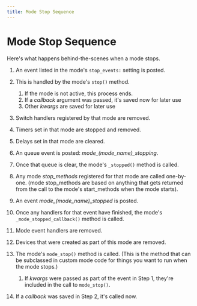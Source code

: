 ```yaml
---
title: Mode Stop Sequence
---
```


# Mode Stop Sequence


Here's what happens behind-the-scenes when a mode stops.

1.  An event listed in the mode's `stop_events:` setting is posted.

2.  This is handled by the mode's `stop()` method.

    1.  If the mode is not active, this process ends.
    2.  If a *callback* argument was passed, it's saved now for later
        use
    3.  Other *kwargs* are saved for later use

3.  Switch handlers registered by that mode are removed.

4.  Timers set in that mode are stopped and removed.

5.  Delays set in that mode are cleared.

6.  An queue event is posted: *mode_\(mode_name\)_stopping*.

7.  Once that queue is clear, the mode's `_stopped()` method is called.

8.  Any mode *stop_methods* registered for that mode are called
    one-by-one. (mode stop_methods are based on anything that gets
    returned from the call to the mode's start_methods when the mode
    starts).

9.  An event *mode_\(mode_name\)_stopped* is posted.

10. Once any handlers for that event have finished, the mode's
    `_mode_stopped_callback()` method is called.

11. Mode event handlers are removed.

12. Devices that were created as part of this mode are removed.

13. The mode's `mode_stop()` method is called. (This is the method that
    can be subclassed in custom mode code for things you want to run
    when the mode stops.)

    1.  If *kwargs* were passed as part of the event in Step 1,
        they're included in the call to `mode_stop()`.

14. If a *callback* was saved in Step 2, it's called now.
